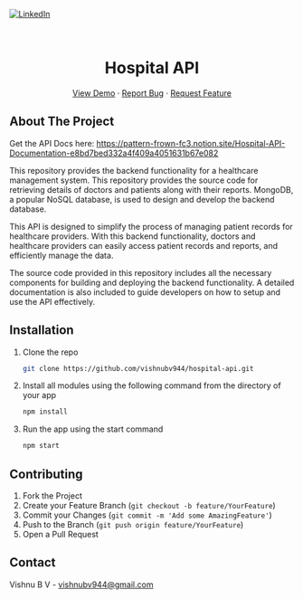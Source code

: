 <a name="readme-top"></a>

[![LinkedIn][linkedin-shield]][linkedin-url]

<!-- PROJECT LOGO -->
<br />
<div align="center">

<h1 align="center">Hospital API</h1>

  <p align="center">
    <a href=" https://pattern-frown-fc3.notion.site/Hospital-API-Documentation-e8bd7bed332a4f409a4051631b67e082">View Demo</a>
    ·
    <a href="https://github.com/vishnubv944/hospital-api/issues">Report Bug</a>
    ·
    <a href="https://github.com/vishnubv944/hospital-api/issues">Request Feature</a>
  </p>
</div>

<!-- ABOUT THE PROJECT -->

## About The Project

Get the API Docs here: https://pattern-frown-fc3.notion.site/Hospital-API-Documentation-e8bd7bed332a4f409a4051631b67e082

This repository provides the backend functionality for a healthcare management system. This repository provides the source code for retrieving details of doctors and patients along with their reports. MongoDB, a popular NoSQL database, is used to design and develop the backend database.

This API is designed to simplify the process of managing patient records for healthcare providers. With this backend functionality, doctors and healthcare providers can easily access patient records and reports, and efficiently manage the data.

The source code provided in this repository includes all the necessary components for building and deploying the backend functionality. A detailed documentation is also included to guide developers on how to setup and use the API effectively.

<!-- GETTING STARTED -->

## Installation

1. Clone the repo
   ```sh
   git clone https://github.com/vishnubv944/hospital-api.git
   ```
2. Install all modules using the following command from the directory of your app
   ```sh
   npm install
   ```
3. Run the app using the start command
   ```sh
   npm start
   ```

<!-- CONTRIBUTING -->

## Contributing

1. Fork the Project
2. Create your Feature Branch (`git checkout -b feature/YourFeature`)
3. Commit your Changes (`git commit -m 'Add some AmazingFeature'`)
4. Push to the Branch (`git push origin feature/YourFeature`)
5. Open a Pull Request

<!-- CONTACT -->

## Contact

Vishnu B V - vishnubv944@gmail.com

<!-- MARKDOWN LINKS & IMAGES -->

[contributors-shield]: https://img.shields.io/github/contributors/vishnubv944/hospital-api.svg?style=for-the-badge
[contributors-url]: https://github.com/vishnubv944/hospital-api/graphs/contributors
[forks-url]: https://github.com/vishnubv944/hospital-api/network/members
[stars-url]: https://github.com/vishnubv944/hospital-api/stargazers
[issues-url]: https://github.com/vishnubv944/hospital-api/issues
[license-url]: https://github.com/vishnubv944/hospital-api/blob/master/LICENSE.txt
[linkedin-url]: https://www.linkedin.com/in/vishnubv944/
[linkedin-shield]: https://img.shields.io/badge/-LinkedIn-black.svg?style=for-the-badge&logo=linkedin&colorB=555
